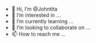 - 👋 Hi, I’m @Johntita
- 👀 I’m interested in ...
- 🌱 I’m currently learning ...
- 💞️ I’m looking to collaborate on ...
- 📫 How to reach me ...

<!---
Johntita/Johntita is a ✨ special ✨ repository because its `README.md` (this file) appears on your GitHub profile.
You can click the Preview link to take a look at your changes.
--->
